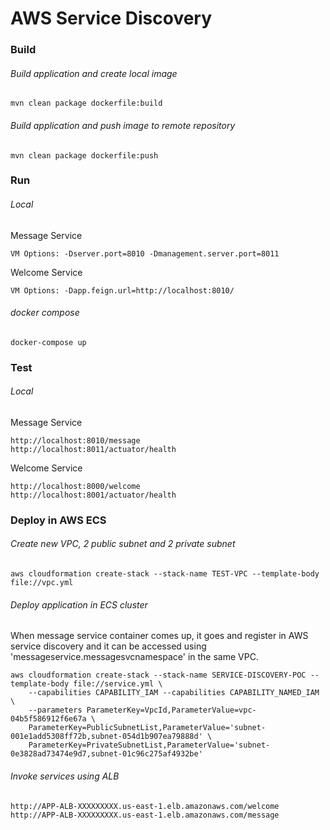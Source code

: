 # AWS Service Discovery

### Build
###### Build application and create local image
```
mvn clean package dockerfile:build
```

###### Build application and push image to remote repository
```
mvn clean package dockerfile:push
```

### Run
###### Local
Message Service
```
VM Options: -Dserver.port=8010 -Dmanagement.server.port=8011
```

Welcome Service
```
VM Options: -Dapp.feign.url=http://localhost:8010/
```

###### docker compose
```
docker-compose up
```

### Test
###### Local
Message Service
```
http://localhost:8010/message
http://localhost:8011/actuator/health
```

Welcome Service
```
http://localhost:8000/welcome
http://localhost:8001/actuator/health
```

### Deploy in AWS ECS
###### Create new VPC, 2 public subnet and 2 private subnet
```
aws cloudformation create-stack --stack-name TEST-VPC --template-body file://vpc.yml
```

###### Deploy application in ECS cluster
When message service container comes up, it goes and register in AWS service discovery and it can be accessed using 'messageservice.messagesvcnamespace' in the same VPC.
```
aws cloudformation create-stack --stack-name SERVICE-DISCOVERY-POC --template-body file://service.yml \
    --capabilities CAPABILITY_IAM --capabilities CAPABILITY_NAMED_IAM \
    --parameters ParameterKey=VpcId,ParameterValue=vpc-04b5f586912f6e67a \
    ParameterKey=PublicSubnetList,ParameterValue='subnet-001e1add5308ff72b,subnet-054d1b907ea79888d' \
    ParameterKey=PrivateSubnetList,ParameterValue='subnet-0e3828ad73474e9d7,subnet-01c96c275af4932be'
```

###### Invoke services using ALB
```
http://APP-ALB-XXXXXXXXX.us-east-1.elb.amazonaws.com/welcome
http://APP-ALB-XXXXXXXXX.us-east-1.elb.amazonaws.com/message
```